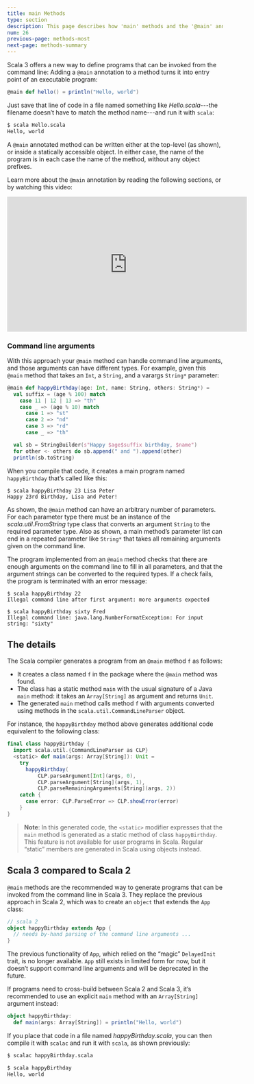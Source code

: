 ```yaml
---
title: main Methods
type: section
description: This page describes how 'main' methods and the '@main' annotation work in Scala 3.
num: 26
previous-page: methods-most
next-page: methods-summary
---
```



Scala 3 offers a new way to define programs that can be invoked from the command line: Adding a `@main` annotation to a method turns it into entry point of an executable program:

```scala
@main def hello() = println("Hello, world")
```

Just save that line of code in a file named something like *Hello.scala*---the filename doesn’t have to match the method name---and run it with `scala`:

```bash
$ scala Hello.scala
Hello, world
```

A `@main` annotated method can be written either at the top-level (as shown), or inside a statically accessible object.
In either case, the name of the program is in each case the name of the method, without any object prefixes.

Learn more about the `@main` annotation by reading the following sections, or by watching this video:

<div style="text-align: center">
  <iframe width="560" height="315" src="https://www.youtube.com/embed/uVMGPrH5_Uc" title="YouTube video player" frameborder="0" allow="accelerometer; autoplay; clipboard-write; encrypted-media; gyroscope; picture-in-picture" allowfullscreen></iframe>
</div>

### Command line arguments

With this approach your `@main` method can handle command line arguments, and those arguments can have different types.
For example, given this `@main` method that takes an `Int`, a `String`, and a varargs `String*` parameter:

```scala
@main def happyBirthday(age: Int, name: String, others: String*) =
  val suffix = (age % 100) match
    case 11 | 12 | 13 => "th"
    case _ => (age % 10) match
      case 1 => "st"
      case 2 => "nd"
      case 3 => "rd"
      case _ => "th"

  val sb = StringBuilder(s"Happy $age$suffix birthday, $name")
  for other <- others do sb.append(" and ").append(other)
  println(sb.toString)
```

When you compile that code, it creates a main program named `happyBirthday` that’s called like this:

```
$ scala happyBirthday 23 Lisa Peter
Happy 23rd Birthday, Lisa and Peter!
```

As shown, the `@main` method can have an arbitrary number of parameters.
For each parameter type there must be an instance of the *scala.util.FromString* type class that converts an argument `String` to the required parameter type.
Also as shown, a main method’s parameter list can end in a repeated parameter like `String*` that takes all remaining arguments given on the command line.

The program implemented from an `@main` method checks that there are enough arguments on the command line to fill in all parameters, and that the argument strings can be converted to the required types.
If a check fails, the program is terminated with an error message:

```
$ scala happyBirthday 22
Illegal command line after first argument: more arguments expected

$ scala happyBirthday sixty Fred
Illegal command line: java.lang.NumberFormatException: For input string: "sixty"
```



## The details

The Scala compiler generates a program from an `@main` method `f` as follows:

- It creates a class named `f` in the package where the `@main` method was found.
- The class has a static method `main` with the usual signature of a Java `main` method: it takes an `Array[String]` as argument and returns `Unit`.
- The generated `main` method calls method `f` with arguments converted using methods in the `scala.util.CommandLineParser` object.

For instance, the `happyBirthday` method above generates additional code equivalent to the following class:

```scala
final class happyBirthday {
  import scala.util.{CommandLineParser as CLP}
  <static> def main(args: Array[String]): Unit =
    try
      happyBirthday(
          CLP.parseArgument[Int](args, 0),
          CLP.parseArgument[String](args, 1),
          CLP.parseRemainingArguments[String](args, 2))
    catch {
      case error: CLP.ParseError => CLP.showError(error)
    }
}
```

> **Note**: In this generated code, the `<static>` modifier expresses that the `main` method is generated as a static method of class `happyBirthday`.
> This feature is not available for user programs in Scala.
> Regular “static” members are generated in Scala using objects instead.



## Scala 3 compared to Scala 2

`@main` methods are the recommended way to generate programs that can be invoked from the command line in Scala 3.
They replace the previous approach in Scala 2, which was to create an `object` that extends the `App` class:

```scala
// scala 2
object happyBirthday extends App {
  // needs by-hand parsing of the command line arguments ...
}
```

The previous functionality of `App`, which relied on the “magic” `DelayedInit` trait, is no longer available.
`App` still exists in limited form for now, but it doesn’t support command line arguments and will be deprecated in the future.

If programs need to cross-build between Scala 2 and Scala 3, it’s recommended to use an explicit `main` method with an `Array[String]` argument instead:

```scala
object happyBirthday:
  def main(args: Array[String]) = println("Hello, world")
```

If you place that code in a file named *happyBirthday.scala*, you can then compile it with `scalac` and run it with `scala`, as shown previously:

```bash
$ scalac happyBirthday.scala

$ scala happyBirthday
Hello, world
```
